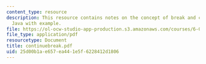 ```yaml
---
content_type: resource
description: This resource contains notes on the concept of break and continue in
  Java with example.
file: https://ol-ocw-studio-app-production.s3.amazonaws.com/courses/6-092-java-preparation-for-6-170-january-iap-2006/25d00b1ae657ea441e5f6228412d1806_continuebreak.pdf
file_type: application/pdf
resourcetype: Document
title: continuebreak.pdf
uid: 25d00b1a-e657-ea44-1e5f-6228412d1806
---
```

